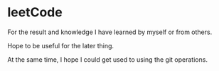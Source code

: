 # leetCode

For the result and knowledge I have learned by myself or from others.

Hope to be useful for the later thing.

At the same time, I hope I could get used to using the git operations.
